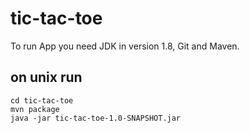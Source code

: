 # tic-tac-toe

To run App you need JDK in version 1.8, Git and Maven.

on unix run 
----
```git clone https://github.com/wereneke/tic-tac-toe.git
cd tic-tac-toe
mvn package
java -jar tic-tac-toe-1.0-SNAPSHOT.jar
```
